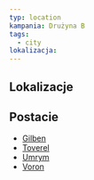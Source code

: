 ```yaml
---
typ: location
kampania: Drużyna B
tags:
  - city
lokalizacja: 
---
```


## Lokalizacje

## Postacie
- [Gilben](../NPC/Gilben.md)
- [Toverel](../NPC/Toverel.md)
- [Umrym](../NPC/Umrym.md)
- [Voron](../NPC/Voron.md)
